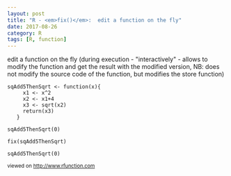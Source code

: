```yaml
---
layout: post
title: "R - <em>fix()</em>:  edit a function on the fly"
date: 2017-08-26
category: R
tags: [R, function]
---
```


edit a function on the fly (during execution - "interactively" - allows to modify the function and get the result with the modified version, NB: does not modify the source code of the function, but modifies the store function)

```
sqAdd5ThenSqrt <- function(x){
     x1 <- x^2
     x2 <- x1+4
     x3 <- sqrt(x2)
     return(x3)
   }
 
sqAdd5ThenSqrt(0)
 
fix(sqAdd5ThenSqrt)

sqAdd5ThenSqrt(0)
```


<small> viewed on http://www.rfunction.com </small>
